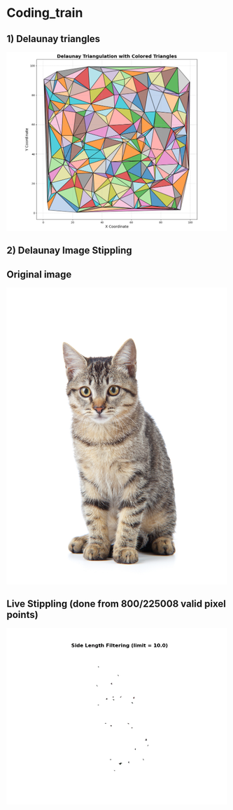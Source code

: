 # Coding_train

## 1) Delaunay triangles

  ![delaunay](https://github.com/CHIRANJEET1729DAS/Coding_train/blob/main/delaunay/Figure_1.png)

## 2) Delaunay Image Stippling

  ## Original image 
  ![image](https://github.com/CHIRANJEET1729DAS/Coding_train/blob/main/image_stippling/sample.png)
  
  ## Live Stippling (done from 800/225008 valid pixel points)
  ![stippling](https://github.com/CHIRANJEET1729DAS/Coding_train/blob/main/delaunay/side_length_simulation.gif)
